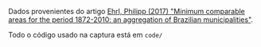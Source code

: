 Dados provenientes do artigo [Ehrl, Philipp (2017) "Minimum comparable areas for the period 1872-2010: an aggregation of Brazilian municipalities"](https://www.scielo.br/scielo.php?script=sci_arttext&pid=S0101-41612017000100215).

Todo o código usado na captura está em `code/`